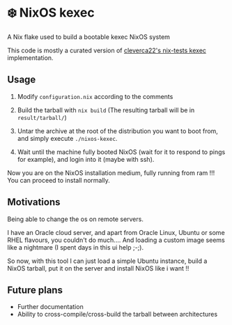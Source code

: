 # ❄️ NixOS kexec

A Nix flake used to build a bootable kexec NixOS system

This code is mostly a curated version of [cleverca22's nix-tests kexec](https://github.com/cleverca22/nix-tests/tree/master/kexec) implementation.

## Usage

1) Modify `configuration.nix` according to the comments

2) Build the tarball with `nix build` (The resulting tarball will be in `result/tarball/`)

3) Untar the archive at the root of the distribution you want to boot from, and simply execute `./nixos-kexec`.

4) Wait until the machine fully booted NixOS (wait for it to respond to pings for example), and login into it (maybe with ssh).

Now you are on the NixOS installation medium, fully running from ram !!!
You can proceed to install normally.

## Motivations

Being able to change the os on remote servers.

I have an Oracle cloud server, and apart from Oracle Linux, Ubuntu or some RHEL flavours, you couldn't do much....
And loading a custom image seems like a nightmare (I spent days in this ui help ;-;).

So now, with this tool I can just load a simple Ubuntu instance, build a NixOS tarball, put it on the server and install NixOS like i want !!

## Future plans

- Further documentation
- Ability to cross-compile/cross-build the tarball between architectures
